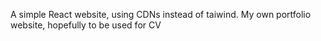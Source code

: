 A simple React website, using CDNs instead of taiwind.
My own portfolio website, hopefully to be used for CV
